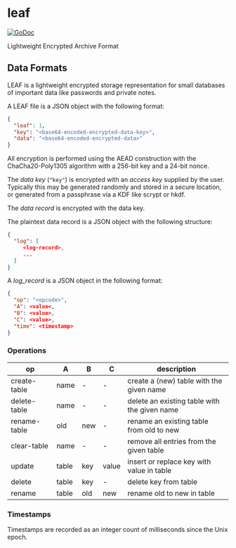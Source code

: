 # leaf

[![GoDoc](https://img.shields.io/static/v1?label=godoc&message=reference&color=white)](https://pkg.go.dev/github.com/creachadair/leaf)

Lightweight Encrypted Archive Format

## Data Formats

LEAF is a lightweight encrypted storage representation for small databases of important data like passwords and private notes.

A LEAF file is a JSON object with the following format:

```json
{
  "leaf": 1,
  "key": "<base64-encoded-encrypted-data-key>",
  "data": "<base64-encoded-encrypted-data>"
}
```

All encryption is performed using the AEAD construction with the ChaCha20-Poly1305 algorithm with a 256-bit key and a 24-bit nonce.

The _data key_ (`"key"`) is encrypted with an _access key_ supplied by the user. Typically this may be generated randomly and stored in a secure location, or generated from a passphrase via a KDF like scrypt or hkdf.

The _data record_ is encrypted with the data key.

The plaintext data record is a JSON object with the following structure:

```json
{
  "log": [
     <log-record>,
     ...
  ]
}
```

A _log_record_ is a JSON object in the following format:

```json
{
  "op": "<opcode>",
  "A": <value<,
  "B": <value>,
  "C": <value>,
  "time": <timestamp>
}
```

### Operations

| op           | A     | B   | C     | description                                  |
|--------------|-------|-----|-------|----------------------------------------------|
| create-table | name  | -   | -     | create a (new) table with the given name     |
| delete-table | name  | -   | -     | delete an existing table with the given name |
| rename-table | old   | new | -     | rename an existing table from old to new     |
| clear-table  | name  | -   | -     | remove all entries from the given table      |
| update       | table | key | value | insert or replace key with value in table    |
| delete       | table | key | -     | delete key from table                        |
| rename       | table | old | new   | rename old to new in table                   |

### Timestamps

Timestamps are recorded as an integer count of milliseconds since the Unix epoch.
